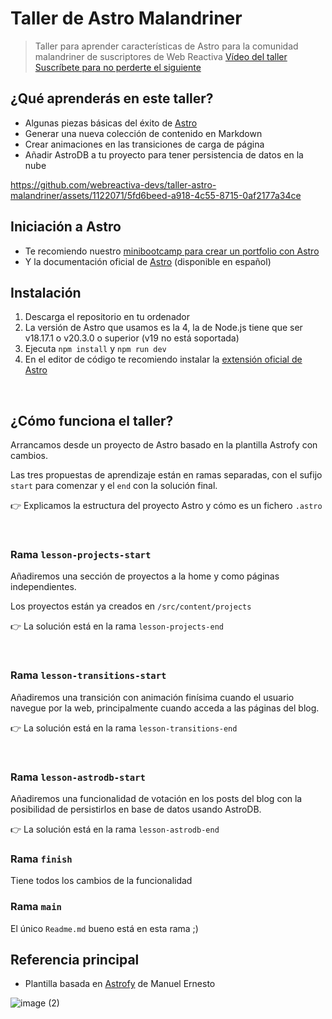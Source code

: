 # Taller de Astro Malandriner

> Taller para aprender características de Astro para la comunidad malandriner de suscriptores de Web Reactiva
> [Vídeo del taller](https://www.webreactiva.com/cursos/masterclass/taller-de-astro-colecciones-transciciones-y-astrodb)
> [Suscríbete para no perderte el siguiente](https://webreactiva.com)

## ¿Qué aprenderás en este taller?

- Algunas piezas básicas del éxito de [Astro](https://astro.build)
- Generar una nueva colección de contenido en Markdown
- Crear animaciones en las transiciones de carga de página
- Añadir AstroDB a tu proyecto para tener persistencia de datos en la nube



https://github.com/webreactiva-devs/taller-astro-malandriner/assets/1122071/5fd6beed-a918-4c55-8715-0af2177a34ce


## Iniciación a Astro

- Te recomiendo nuestro [minibootcamp para crear un portfolio con Astro](https://www.webreactiva.com/bootcamp/astro)
- Y la documentación oficial de [Astro](https://docs.astro.build) (disponible en español)


## Instalación

1. Descarga el repositorio en tu ordenador
2. La versión de Astro que usamos es la 4, la de Node.js tiene que ser v18.17.1 o v20.3.0 o superior (v19 no está soportada)
3. Ejecuta `npm install` y `npm run dev`
4. En el editor de código te recomiendo instalar la [extensión oficial de Astro](https://marketplace.visualstudio.com/items?itemName=astro-build.astro-vscode)

‎ 

## ¿Cómo funciona el taller?

Arrancamos desde un proyecto de Astro basado en la plantilla Astrofy con cambios.

Las tres propuestas de aprendizaje están en ramas separadas, con el sufijo `start` para comenzar y el `end` con la solución final.

👉 Explicamos la estructura del proyecto Astro y cómo es un fichero `.astro`

‎ 


### Rama `lesson-projects-start`

Añadiremos una sección de proyectos a la home y como páginas independientes.

Los proyectos están ya creados en `/src/content/projects`

👉 La solución está en la rama `lesson-projects-end`

‎ 

### Rama `lesson-transitions-start`

Añadiremos una transición con animación finísima cuando el usuario navegue por la web, principalmente cuando acceda a las páginas del blog.

👉 La solución está en la rama `lesson-transitions-end`

‎ 

### Rama `lesson-astrodb-start`

Añadiremos una funcionalidad de votación en los posts del blog con la posibilidad de persistirlos en base de datos usando AstroDB.

👉 La solución está en la rama `lesson-astrodb-end`


### Rama `finish`

Tiene todos los cambios de la funcionalidad

### Rama `main`

El único `Readme.md` bueno está en esta rama ;)
‎ 

## Referencia principal

- Plantilla basada en [Astrofy](https://github.com/manuelernestog/astrofy) de Manuel Ernesto

![image (2)](https://github.com/webreactiva-devs/taller-astro-malandriner/assets/1122071/79ec563d-dfa8-46f7-ad72-05c7d2b70089)



